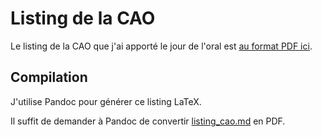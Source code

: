 # Listing de la CAO

Le listing de la CAO que j'ai apporté le jour de l'oral est
[au format PDF ici](listing_cao.pdf).

## Compilation

J'utilise Pandoc pour générer ce listing LaTeX.

Il suffit de demander à Pandoc de convertir [listing_cao.md](listing_cao.md)
en PDF.

